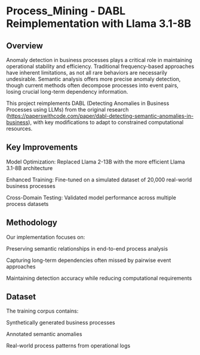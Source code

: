 # Process_Mining - DABL Reimplementation with Llama 3.1-8B
## Overview
Anomaly detection in business processes plays a critical role in maintaining operational stability and efficiency. Traditional frequency-based approaches have inherent limitations, as not all rare behaviors are necessarily undesirable. Semantic analysis offers more precise anomaly detection, though current methods often decompose processes into event pairs, losing crucial long-term dependency information.

This project reimplements DABL (Detecting Anomalies in Business Processes using LLMs) from the original research (https://paperswithcode.com/paper/dabl-detecting-semantic-anomalies-in-business), with key modifications to adapt to constrained computational resources.

## Key Improvements
Model Optimization: Replaced Llama 2-13B with the more efficient Llama 3.1-8B architecture

Enhanced Training: Fine-tuned on a simulated dataset of 20,000 real-world business processes

Cross-Domain Testing: Validated model performance across multiple process datasets

## Methodology
Our implementation focuses on:

Preserving semantic relationships in end-to-end process analysis

Capturing long-term dependencies often missed by pairwise event approaches

Maintaining detection accuracy while reducing computational requirements

## Dataset
The training corpus contains:

Synthetically generated business processes

Annotated semantic anomalies

Real-world process patterns from operational logs
